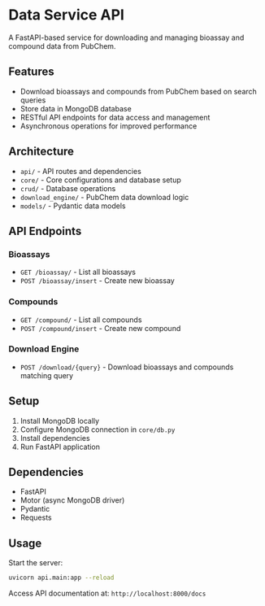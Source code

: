 # Data Service API

A FastAPI-based service for downloading and managing bioassay and compound data from PubChem.

## Features

- Download bioassays and compounds from PubChem based on search queries
- Store data in MongoDB database
- RESTful API endpoints for data access and management
- Asynchronous operations for improved performance

## Architecture

- `api/` - API routes and dependencies
- `core/` - Core configurations and database setup
- `crud/` - Database operations
- `download_engine/` - PubChem data download logic
- `models/` - Pydantic data models

## API Endpoints

### Bioassays
- `GET /bioassay/` - List all bioassays
- `POST /bioassay/insert` - Create new bioassay

### Compounds
- `GET /compound/` - List all compounds
- `POST /compound/insert` - Create new compound

### Download Engine
- `POST /download/{query}` - Download bioassays and compounds matching query

## Setup

1. Install MongoDB locally
2. Configure MongoDB connection in `core/db.py`
3. Install dependencies
4. Run FastAPI application

## Dependencies

- FastAPI
- Motor (async MongoDB driver)
- Pydantic
- Requests



## Usage

Start the server:

```bash
uvicorn api.main:app --reload
```

Access API documentation at: `http://localhost:8000/docs`